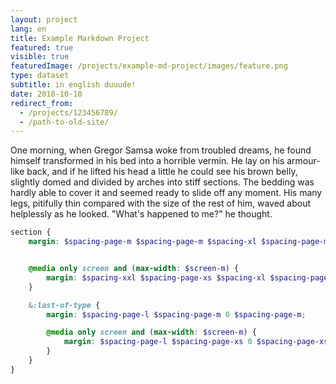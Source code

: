 ```yaml
---
layout: project
lang: en
title: Example Markdown Project
featured: true
visible: true
featuredImage: /projects/example-md-project/images/feature.png
type: dataset
subtitle: in english duuude!
date: 2018-10-10
redirect_from:
  - /projects/123456789/
  - /path-to-old-site/
---
```


One morning, when Gregor Samsa woke from troubled dreams, he found himself transformed in his bed into a horrible vermin. He lay on his armour-like back, and if he lifted his head a little he could see his brown belly, slightly domed and divided by arches into stiff sections. The bedding was hardly able to cover it and seemed ready to slide off any moment. His many legs, pitifully thin compared with the size of the rest of him, waved about helplessly as he looked. "What's happened to me?" he thought.


```scss
section {
    margin: $spacing-page-m $spacing-page-m $spacing-xl $spacing-page-m;


    @media only screen and (max-width: $screen-m) {
        margin: $spacing-xxl $spacing-page-xs $spacing-xl $spacing-page-xs;
    }

    &:last-of-type {
        margin: $spacing-page-l $spacing-page-m 0 $spacing-page-m;

        @media only screen and (max-width: $screen-m) {
            margin: $spacing-page-l $spacing-page-xs 0 $spacing-page-xs;
        }
    }
}
```
